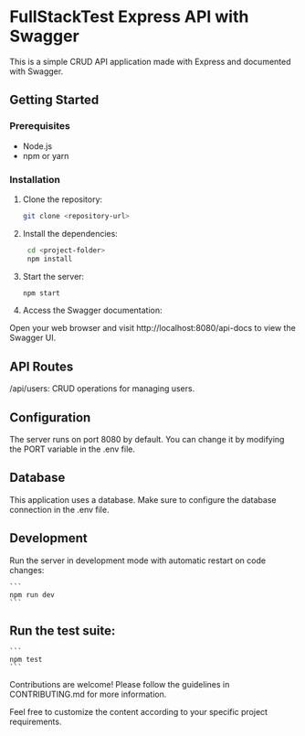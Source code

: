 # FullStackTest Express API with Swagger

This is a simple CRUD API application made with Express and documented with Swagger.

## Getting Started

### Prerequisites

- Node.js
- npm or yarn

### Installation

1. Clone the repository:

   ```bash
   git clone <repository-url>

2. Install the dependencies:

   ```bash
    cd <project-folder>
    npm install

3. Start the server:

    ```bash
    npm start

4. Access the Swagger documentation:

Open your web browser and visit http://localhost:8080/api-docs to view the Swagger UI.

## API Routes

/api/users: CRUD operations for managing users.

## Configuration

The server runs on port 8080 by default. You can change it by modifying the PORT variable in the .env file.

## Database

This application uses a database. Make sure to configure the database connection in the .env file.

## Development

Run the server in development mode with automatic restart on code changes:

    ```
    npm run dev
    ```

## Run the test suite:

    ```
    npm test
    ```  
Contributions are welcome! Please follow the guidelines in CONTRIBUTING.md for more information.

Feel free to customize the content according to your specific project requirements.
